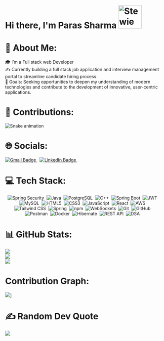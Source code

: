 <h1>
  <span>Hi there, I'm Paras Sharma</span>
  <img src="https://media1.giphy.com/media/v1.Y2lkPTc5MGI3NjExN2JjdW1rbWl1cWswbWRlYjN1cXMwYTF2djlyZHRsc3UwNm9tcWpvaiZlcD12MV9pbnRlcm5hbF9naWZfYnlfaWQmY3Q9Zw/3o6ZtaiPZNzrmRQ6YM/giphy.gif" width="75px" alt="Stewie Griffin saying hello" />
</h1>

# 👦 About Me:

🎓 I’m a Full stack web Developer<br>
✍️ Currently building a full stack job application and interview management portal to streamline candidate hiring process<br>
🥅 Goals: Seeking opportunities to deepen my understanding of modern technologies and contribute to the development of innovative, user-centric applications.

# 🐍 Contributions:

<img src="https://raw.githubusercontent.com/CaptainUnderpants14/CaptainUnderpants14/output/generate-snake.svg" alt="Snake animation" />


# 🌐 Socials:

<div>
    <a href="mailto:parassharma8890@gmail.com">
    <img src="https://img.shields.io/badge/Gmail-D14836?style=for-the-badge&logo=gmail&logoColor=white" alt="Gmail Badge"/>
  </a>
  &nbsp;
    <a href="https://www.linkedin.com/in/paras-sharma-514a8426a/">
        <img src="https://img.shields.io/badge/LinkedIn-%230077B5.svg?style=for-the-badge&logo=linkedin&logoColor=white" alt="LinkedIn Badge"/>
    </a>
    &nbsp;
</div>

# 💻 Tech Stack:

<div align="center">
    <img src="https://img.shields.io/badge/Spring%20Security-6DB33F.svg?style=for-the-badge&logo=spring-security&logoColor=white" title="Spring Security" alt="Spring Security"/>&nbsp;
    <img src="https://img.shields.io/badge/Java-%23ED8B00.svg?style=for-the-badge&logo=java&logoColor=white" title="Java" alt="Java"/>&nbsp;
    <img src="https://img.shields.io/badge/PostgreSQL-%23316192.svg?style=for-the-badge&logo=postgresql&logoColor=white" title="PostgreSQL" alt="PostgreSQL"/>&nbsp;
    <img src="https://img.shields.io/badge/C++-%2300599C.svg?style=for-the-badge&logo=c%2B%2B&logoColor=white" title="C++" alt="C++"/>&nbsp;
    <img src="https://img.shields.io/badge/Spring%20Boot-%236DB33F.svg?style=for-the-badge&logo=springboot&logoColor=white" title="Spring Boot" alt="Spring Boot"/>&nbsp;
    <img src="https://img.shields.io/badge/JWT-%23000000.svg?style=for-the-badge&logo=jsonwebtokens&logoColor=white" title="JWT" alt="JWT"/>&nbsp;
    <img src="https://img.shields.io/badge/MySQL-4479A1.svg?style=for-the-badge&logo=mysql&logoColor=white" title="MySQL" alt="MySQL"/>&nbsp;
    <img src="https://img.shields.io/badge/HTML5-%23E34F26.svg?style=for-the-badge&logo=html5&logoColor=white" title="HTML5" alt="HTML5"/>&nbsp;
    <img src="https://img.shields.io/badge/CSS3-%231572B6.svg?style=for-the-badge&logo=css3&logoColor=white" title="CSS3" alt="CSS3"/>&nbsp;
    <img src="https://img.shields.io/badge/JavaScript-%23323330.svg?style=for-the-badge&logo=javascript&logoColor=%23F7DF1E" title="JavaScript" alt="JavaScript"/>&nbsp;
  <img src="https://img.shields.io/badge/React-%2361DAFB.svg?style=for-the-badge&logo=react&logoColor=white" title="React" alt="React"/>&nbsp;
    <img src="https://img.shields.io/badge/AWS-%23FF9900.svg?style=for-the-badge&logo=amazon-aws&logoColor=white" title="AWS" alt="AWS"/>&nbsp;
    <img src="https://img.shields.io/badge/TailwindCSS-%2338B2AC.svg?style=for-the-badge&logo=tailwind-css&logoColor=white" title="Tailwind CSS" alt="Tailwind CSS"/>&nbsp;
    <img src="https://img.shields.io/badge/Spring-%236DB33F.svg?style=for-the-badge&logo=spring&logoColor=white" title="Spring" alt="Spring"/>&nbsp;
    <img src="https://img.shields.io/badge/npm-%23000000.svg?style=for-the-badge&logo=npm&logoColor=white" title="npm" alt="npm"/>&nbsp;
    <img src="https://img.shields.io/badge/WebSockets-%23000000.svg?style=for-the-badge&logo=websockets&logoColor=white" title="WebSockets" alt="WebSockets"/>&nbsp;
    <img src="https://img.shields.io/badge/Git-%23F05032.svg?style=for-the-badge&logo=git&logoColor=white" title="Git" alt="Git"/>&nbsp;
    <img src="https://img.shields.io/badge/GitHub-%23121011.svg?style=for-the-badge&logo=github&logoColor=white" title="GitHub" alt="GitHub"/>&nbsp;
    <img src="https://img.shields.io/badge/Postman-FF6C37.svg?style=for-the-badge&logo=postman&logoColor=white" title="Postman" alt="Postman"/>&nbsp;
    <img src="https://img.shields.io/badge/Docker-2496ED.svg?style=for-the-badge&logo=docker&logoColor=white" title="Docker" alt="Docker"/>&nbsp;
    <img src="https://img.shields.io/badge/Hibernate-59666C.svg?style=for-the-badge&logo=hibernate&logoColor=white" title="Hibernate" alt="Hibernate"/>&nbsp;
    <img src="https://img.shields.io/badge/REST%20API-%23000000.svg?style=for-the-badge&logo=flask&logoColor=white" title="REST API" alt="REST API"/>&nbsp;
    <img src="https://img.shields.io/badge/DSA-%234285F4.svg?style=for-the-badge&logo=leetcode&logoColor=white" title="DSA" alt="DSA"/>&nbsp;
</div>


# 📊 GitHub Stats:

![](https://github-readme-stats.vercel.app/api?username=CaptainUnderpants14&theme=radical&hide_border=false&include_all_commits=false&count_private=false)<br/>
![](https://github-readme-streak-stats.herokuapp.com/?user=CaptainUnderpants14&theme=radical&hide_border=false)<br/>
![](https://github-readme-stats.vercel.app/api/top-langs/?username=CaptainUnderpants14&theme=radical&hide_border=false&include_all_commits=false&count_private=false&layout=compact)


# Contribution Graph:

![](https://github-readme-activity-graph.vercel.app/graph?username=CaptainUnderpants14&theme=react-dark)]


# ✍️ Random Dev Quote

![](https://quotes-github-readme.vercel.app/api?type=horizontal&theme=radical)
